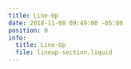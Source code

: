 ```yaml
---
title: Line-Up
date: 2018-11-08 09:49:00 -05:00
position: 0
info:
  title: Line-Up
  file: lineup-section.liquid
---
```


